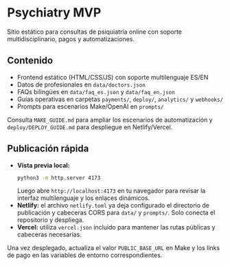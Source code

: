 # Psychiatry MVP

Sitio estático para consultas de psiquiatría online con soporte multidisciplinario, pagos y automatizaciones.

## Contenido
- Frontend estático (HTML/CSS/JS) con soporte multilenguaje ES/EN
- Datos de profesionales en `data/doctors.json`
- FAQs bilingües en `data/faq_es.json` y `data/faq_en.json`
- Guías operativas en carpetas `payments/`, `deploy/`, `analytics/` y `webhooks/`
- Prompts para escenarios Make/OpenAI en `prompts/`

Consulta `MAKE_GUIDE.md` para ampliar los escenarios de automatización y `deploy/DEPLOY_GUIDE.md` para despliegue en Netlify/Vercel.

## Publicación rápida

- **Vista previa local:**
  ```bash
  python3 -m http.server 4173
  ```
  Luego abre `http://localhost:4173` en tu navegador para revisar la interfaz multilenguaje y los enlaces dinámicos.
- **Netlify:** el archivo `netlify.toml` ya deja configurado el directorio de publicación y cabeceras CORS para `data/` y `prompts/`. Solo conecta el repositorio y despliega.
- **Vercel:** utiliza `vercel.json` incluido para mantener las rutas públicas y cabeceras necesarias.

Una vez desplegado, actualiza el valor `PUBLIC_BASE_URL` en Make y los links de pago en las variables de entorno correspondientes.
